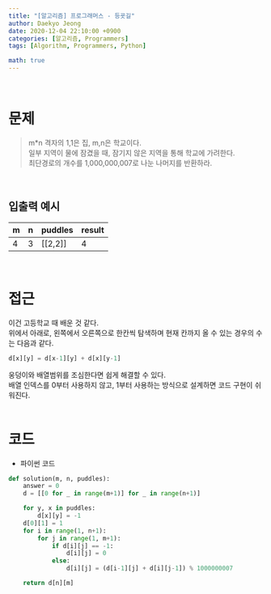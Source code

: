 ```yaml
---
title: "[알고리즘] 프로그래머스 - 등굣길"
author: Daekyo Jeong
date: 2020-12-04 22:10:00 +0900
categories: [알고리즘, Programmers]
tags: [Algorithm, Programmers, Python]

math: true
---
```



<br/>

# **문제**


> m*n 격자의 1,1은 집, m,n은 학교이다.   
> 일부 지역이 물에 잠겼을 때, 잠기지 않은 지역을 통해 학교에 가려한다.   
> 최단경로의 개수를 1,000,000,007로 나눈 나머지를 반환하라.   

<br/>

## **입출력 예시**

| m | n | puddles | result |    
|---|---|---------|----|  
| 4 | 3 | [[2,2]] | 4  |   

<br/>

# **접근**

이건 고등학교 때 배운 것 같다.   
위에서 아래로, 왼쪽에서 오른쪽으로 한칸씩 탐색하며 현재 칸까지 올 수 있는 경우의 수는 다음과 같다.     
```py
d[x][y] = d[x-1][y] + d[x][y-1]
````
웅덩이와 배열범위를 조심한다면 쉽게 해결할 수 있다.   
배열 인덱스를 0부터 사용하지 않고, 1부터 사용하는 방식으로 설계하면 코드 구현이 쉬워진다.  
<br/>

# **코드**

- 파이썬 코드   

```py
def solution(m, n, puddles):
    answer = 0
    d = [[0 for _ in range(m+1)] for _ in range(n+1)]

    for y, x in puddles:
        d[x][y] = -1
    d[0][1] = 1
    for i in range(1, n+1):
        for j in range(1, m+1):
            if d[i][j] == -1:
                d[i][j] = 0
            else:
                d[i][j] = (d[i-1][j] + d[i][j-1]) % 1000000007

    return d[n][m]
```

<br/>
